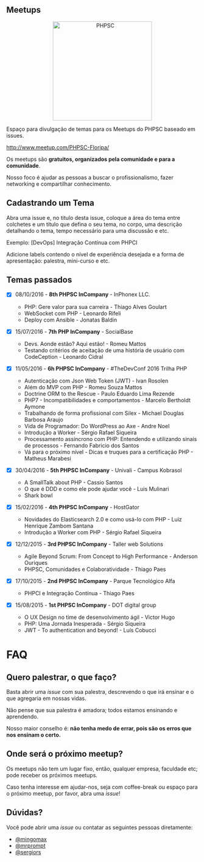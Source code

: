 Meetups
-------

<p align="center">
  <img src="https://avatars1.githubusercontent.com/u/1852195?v=3&s=200" alt="PHPSC" width=260 />
</p>

Espaço para divulgação de temas para os Meetups do PHPSC baseado em issues.

http://www.meetup.com/PHPSC-Floripa/

Os meetups são **gratuitos, organizados pela comunidade e para a comunidade**.

Nosso foco é ajudar as pessoas a buscar o profissionalismo, fazer networking e compartilhar conhecimento.

## Cadastrando um Tema

Abra uma issue e, no titulo desta issue, coloque a área do tema entre colchetes e um título que defina o seu tema, no corpo, uma descrição detalhando o tema, tempo necessário para uma discussão e etc.

Exemplo: [DevOps] Integração Contínua com PHPCI

Adicione labels contendo o nível de experiência desejada e a forma de apresentação: palestra, mini-curso e etc.


## Temas passados

- [x] 08/10/2016 - **8th PHPSC InCompany** - InPhonex LLC.
  - PHP: Gere valor para sua carreira - Thiago Alves Goulart 
  - WebSocket com PHP - Leonardo Rifeli 
  - Deploy com Ansible - Jonatas Baldin

- [x] 15/07/2016 - **7th PHP InCompany** - SocialBase
  - Devs. Aonde estão? Aqui estão! - Romeu Mattos
  - Testando critérios de aceitação de uma história de usuário com CodeCeption - Leonardo Cidral 
  
- [x] 11/05/2016 - **6h PHPSC InCompany** - #TheDevConf 2016 Trilha PHP
  - Autenticação com Json Web Token (JWT) - Ivan Rosolen
  - Além do MVP com PHP - Romeu Souza Mattos
  - Doctrine ORM to the Rescue - Paulo Eduardo Lima Rezende
  - PHP7 - Incompatibilidades e comportamentos - Marcelo Bertholdt Aymone
  - Trabalhando de forma profissional com Silex - Michael Douglas Barbosa Araujo
  - Vida de Programador: Do WordPress ao Axe - Andre Noel
  - Introdução a Worker - Sérgio Rafael Siqueira
  - Processamento assíncrono com PHP: Entendendo e utilizando sinais de processos - Fernando Fabricio dos Santos
  - Vá para o próximo nível - Dicas e truques para a certificação PHP - Matheus Marabesi

- [x] 30/04/2016 - **5th PHPSC InCompany** - Univali - Campus Kobrasol
  - A SmallTalk about PHP - Cassio Santos
  - O que é DDD e como ele pode ajudar você - Luis Mulinari
  - Shark bowl

- [x] 15/02/2016 - **4th PHPSC InCompany** - HostGator
  - Novidades do Elasticsearch 2.0 e como usá-lo com PHP - Luiz Henrique Zambom Santana
  - Introdução a Worker com PHP - Sérgio Rafael Siqueira

- [x] 12/12/2015 - **3rd PHPSC InCompany** - Taller web Solutions
  - Agile Beyond Scrum: From Concept to High Performance - Anderson Ouriques
  - PHPSC, Comunidades e Colaboratividade - Thiago Paes

- [x] 17/10/2015 - **2nd PHPSC InCompany** - Parque Tecnológico Alfa
  - PHPCI e Integração Contínua - Thiago Paes

- [x] 15/08/2015 - **1st PHPSC InCompany** - DOT digital group
  - O UX Design no time de desenvolvimento ágil - Victor Hugo
  - PHP: Uma Jornada Inesperada - Sérgio Siqueira
  - JWT - To authentication and beyond! - Luís Cobucci

# FAQ

## Quero palestrar, o que faço?
Basta abrir uma *issue* com sua palestra, descrevendo o que irá ensinar e o que agregaria em nossas vidas.

Não pense que sua palestra é amadora; todos estamos ensinando e aprendendo.

Nosso maior conselho é: **não tenha medo de errar, pois são os erros que nos ensinam o certo.**

## Onde será o próximo meetup?
Os meetups não tem um lugar fixo, então, qualquer empresa, faculdade etc; pode receber os próximos meetups.

Caso tenha interesse em ajudar-nos, seja com coffee-break ou espaço para o próximo meetup, por favor, abra uma *issue*!

## Dúvidas?
Você pode abrir uma *issue* ou contatar as seguintes pessoas diretamente:

* [@mingomax](https://github.com/mingomax)
* [@mrprompt](https://github.com/mrprompt)
* [@sergiors](https://github.com/sergiors)
